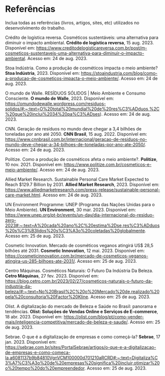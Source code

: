 # Referências

Inclua todas as referências (livros, artigos, sites, etc) utilizados no desenvolvimento do trabalho.

Crédito de logística reversa. Cosméticos sustentáveis: uma alternativa para diminuir o impacto ambiental. **Crédito de logística reversa**, 15 aug. 2023. Disponível em: https://www.creditodelogisticareversa.com.br/post/m-cosmeticos-sustentaveis-uma-alternativa-para-diminuir-o-impacto-ambiental. Acesso em: 24 de aug. 2023.

Stoa Indústria. Como a produção de cosméticos impacta o meio ambiente? **Stoa Indústria**, 2023. 
Disponível em: https://stoaindustria.com/blog/como-a-producao-de-cosmeticos-impacta-o-meio-ambiente/. Acesso em: 24 de aug. 2023.

O mundo de Walle. RESÍDUOS SÓLIDOS | Meio Ambiente e Consumo Consciente. **O mundo de Walle**, 2023. Disponível em: https://omundodewalle.wordpress.com/residuos-solidos/#:~:text=O%20total%20mundial%20de%20res%C3%ADduos,%2C%20que%20inclui%2034%20pa%C3%ADses). Acesso em: 24 de aug. 2023.

CNN. Geração de resíduos no mundo deve chegar a 3,4 bilhões de toneladas por ano até 2050. **CNN Brasil**,  15 aug. 2022. Disponível em: https://www.cnnbrasil.com.br/internacional/geracao-de-residuos-no-mundo-deve-chegar-a-34-bilhoes-de-toneladas-por-ano-ate-2050/. Acesso em: 24 de aug. 2023.

Politize. Como a produção de cosméticos afeta o meio ambiente?. **Politize**, 10 nov. 2021. Disponível em: https://www.politize.com.br/cosmeticos-e-meio-ambiente/. Acesso em: 24 de aug. 2023.

Allied Market Research. Sustainable Personal Care Market Expected to Reach $129.7 Billion by 2031. **Allied Market Research**, 2023. Disponível em: https://www.alliedmarketresearch.com/press-release/sustainable-personal-care-market.html. Acesso em: 24 de aug. 2023.

UN Environment Programme: UNEP (Programa das Nações Unidas para o Meio Ambiente). **UN Environment**, 30 mar. 2023. Disponível em: https://www.unep.org/pt-br/events/un-day/dia-internacional-do-residuo-zero-2023#:~:text=A%20cada%20ano%2C%20estima%2Dse,res%C3%ADduos%20s%C3%B3lidos%20s%C3%A3o%20coletadas%20globalmente. Acesso em: 25 de aug. 2023.

Cosmetic Innovation. Mercado de cosméticos veganos atingirá US$ 28,5 bilhões até 2031. **Cosmetic Innovation**, 12 mai. 2023. Disponível em: https://cosmeticinnovation.com.br/mercado-de-cosmeticos-veganos-atingira-us-285-bilhoes-ate-2031/.  Acesso em: 25 de aug. 2023.

Centro Máquinas. Cosméticos Naturais: O Futuro Da Indústria Da Beleza. **Cetro Máquinas**, 27 fev. 2023. Disponível em: https://blog.cetro.com.br/2023/02/27/cosmeticos-naturais-o-futuro-da-industria-da-beleza/#:~:text=No%20Brasil%2C%20o%20Mercado%20de,realizado%20pela%20consultoria%20Factor%20Kline.  Acesso em: 25 de aug. 2023.

Olist. A digitalização do mercado de Beleza e Saúde no Brasil: panorama e tendências. **Olist: Soluções de Vendas Online e Serviços de E-commerce**, 18 abr. 2023. Disponível em: https://olist.com/blog/pt/como-vender-mais/inteligencia-competitiva/mercado-de-beleza-e-saude/. Acesso em: 25 de aug. 2023.

Sebrae. O que é a digitalização de empresas e como começá-la? **Sebrae**, 17 jan. 2023. Disponível em: https://sebrae.com.br/sites/PortalSebrae/artigos/o-que-e-a-digitalizacao-de-empresas-e-como-comeca-la,a6081137b9b84810VgnVCM100000d701210aRCRD#:~:text=Digitaliza%C3%A7%C3%A3o%20de%20empresas%20significa%20incluir,otimizar%20o%20tempo%20do%20empreendedor. Acesso em: 25 de aug. 2023.





